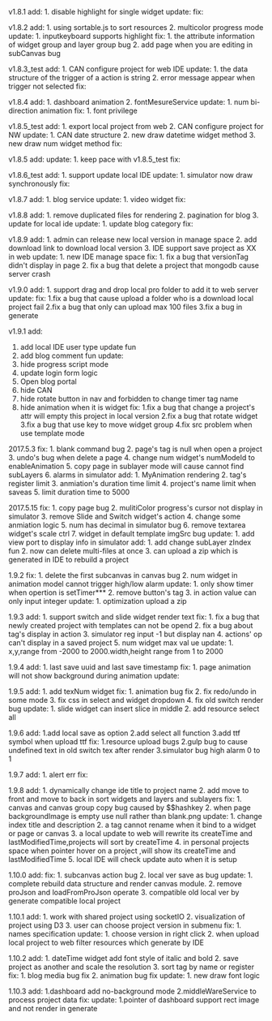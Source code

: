 v1.8.1
add:
    1. disable highlight for single widget
update:
fix:

v1.8.2
add:
    1. using sortable.js to sort resources
    2. multicolor progress mode
update:
    1. inputkeyboard supports highlight
fix:
    1. the attribute information of widget group and layer group bug 
    2. add page when you are editing in subCanvas bug

v1.8.3_test
add:
    1. CAN configure project for web IDE
update:
    1. the data structure of the trigger of a action is string
    2. error message appear when trigger not selected 
fix:

v1.8.4
add:
    1. dashboard animation
    2. fontMesureService
update:
    1. num bi-direction animation
fix:
    1. font privilege
    
v1.8.5_test
add:
    1. export local project from web
    2. CAN configure project for NW
update:
    1. CAN date structure
    2. new draw datetime widget method
    3. new draw num widget method
fix:

v1.8.5
add:
update:
    1. keep pace with v1.8.5_test
fix:

v1.8.6_test
add:
    1. support update local IDE
update:
    1. simulator now draw synchronously
fix:
    

v1.8.7
add:
    1. blog service
update:
    1. video widget
fix:

v1.8.8
add:
    1. remove duplicated files for rendering
    2. pagination for blog
    3. update for local ide
update:
    1. update blog category
fix:

v1.8.9
add:
    1. admin can release new local version in manage space
    2. add download link to download local version
    3. IDE support save project as XX in web
update:
    1. new IDE manage space
fix:
    1. fix a bug that versionTag didn't display in page
    2. fix a bug that delete a project that mongodb cause server crash
    
v1.9.0
add:
    1. support drag and drop local pro folder to add it to web server 
update:
fix:
    1.fix a bug that cause upload a folder who is a download local project fail
    2.fix a bug that only can upload max 100 files
    3.fix a bug in generate

v1.9.1
add:
   1. add local IDE user type update fun
   2. add blog comment  fun
update:
   1. hide progress script mode
   2. update login form logic
   3. Open blog portal
   4. hide CAN
   5. hide rotate button in nav and forbidden to change timer tag name
   6. hide animation when it is widget
fix:
   1.fix a bug that change a project's attr will empty this project in local version
   2.fix a bug that rotate widget
   3.fix a bug that use key to move widget group
   4.fix src problem when use template mode
   
2017.5.3 
fix:
    1. blank command bug
    2. page's tag is null when open a project
    3. undo's bug when delete a page
    4. change num widget's numModeId to enableAnimation
    5. copy page in sublayer mode will cause cannot find subLayers
    6. alarms in simulator
add:
    1. MyAnimation rendering
    2. tag's register limit
    3. anmiation's duration time limit
    4. project's name limit when saveas
    5. limit duration time to 5000


2017.5.15
fix:
    1. copy page bug
    2. mulitiColor progress's cursor not display in simulator
    3. remove Slide and Switch widget's action
    4. change some anmiation logic
    5. num has decimal in simulator bug
    6. remove textarea widget's scale ctrl
    7. widget in default template imgSrc bug
update:
    1. add view port to display info in simulator
add:
    1. add change subLayer zIndex fun
    2. now can delete multi-files at once
    3. can upload a zip which is generated in IDE to rebuild a project

1.9.2
fix:
    1. delete the first subcanvas in canvas bug
    2. num widget in animation model cannot trigger high/low alarm
update:
    1. only show timer when opertion is setTimer***
    2. remove button's tag
    3. in  action value can only input integer
update:
    1. optimization upload a zip


1.9.3
add:
    1. support switch and slide widget render text
fix:
    1. fix a bug that newly created project with templates can not be opend
    2. fix a bug about tag's display in action
    3. simulator reg input -1 but display nan
    4. actions' op can't display in a saved project
    5. num widget max val ue
update:
    1. x,y,range from -2000 to 2000.width,height range from 1 to 2000

1.9.4
add:
    1. last save uuid and last save timestamp
fix:
    1. page animation will not show background during animation
update:

1.9.5
add:
    1. add texNum widget
fix:
    1. animation bug fix
    2. fix redo/undo in some mode
    3. fix css in select and widget dropdown
    4. fix old switch render bug
update:
    1. slide widget can insert slice in middle
    2. add resource select all

1.9.6
add:
    1.add local save as option
    2.add select all function
    3.add ttf symbol when upload ttf
fix:
    1.resource upload bugs
    2.gulp bug to cause undefined text in old switch tex after render
    3.simulator bug high alarm 0 to 1

1.9.7
add:
    1. alert err
fix:

1.9.8
add:
    1. dynamically change ide title to project name
    2. add move to front and move to back in sort widgets and layers and sublayers
fix:
    1. canvas and canvas group copy bug caused by $$hashkey
    2. when page backgroundImage is empty use null rather than blank.png
update:
    1. change index title and description
    2. a tag cannot rename when it bind to a widget or page or canvas
    3. a local update to web will rewrite its createTime and lastModifiedTime,projects will sort by createTime
    4. in personal projects space when pointer hover on a project ,will show its createTime and lastModifiedTime
    5. local IDE will check update auto when it is setup

1.10.0
add:
fix:
    1. subcanvas action bug
    2. local ver save as bug
update:
    1. complete rebuild data structure and render canvas module.
    2. remove proJson and loadFromProJson operate
    3. compatible old local ver by generate compatible local project

1.10.1
add:
    1. work with shared project using socketIO
    2. visualization of project using D3
    3. user can choose project version in submenu
fix:
    1. names specification
update:
    1. choose version in right click
    2. when upload local project to web filter resources which generate by IDE

1.10.2
add:
    1. dateTime widget add font style of italic and bold
    2. save project as another and scale the resolution
    3. sort tag by name or register
fix:
    1. blog media bug fix
    2. animation bug  fix
update:
    1. new draw font logic

1.10.3
add:
    1.dashboard add no-background mode
    2.middleWareService to process project data
fix:
update:
    1.pointer of dashboard support rect image and not render in generate
